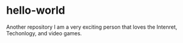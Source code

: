 # hello-world
Another repository
I am a very exciting person that loves the Intenret, Techonlogy, and video games. 

